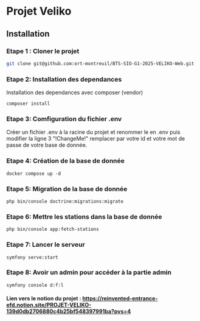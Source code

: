 # Projet Veliko
## Installation
### Etape 1 : Cloner le projet
```bash
git clone git@github.com:ort-montreuil/BTS-SIO-G1-2025-VELIKO-Web.git
```
### Etape 2: Installation des dependances
Installation des dependances avec composer (vendor)
```
composer install
```
### Etape 3: Comfiguration du fichier .env
Créer un fichier .env à la racine du projet et renommer le en .env puis modifier la ligne 3 "!ChangeMe!" remplacer par votre id et votre mot de passe de votre base de donnée.
### Etape 4: Création de la base de donnée
````
docker compose up -d
````
### Etape 5: Migration de la base de donnée
````
php bin/console doctrine:migrations:migrate
````

### Etape 6: Mettre les stations dans la base de donnée
````
php bin/console app:fetch-stations  
````
### Etape 7: Lancer le serveur
````
symfony serve:start
````
### Etape 8: Avoir un admin pour accéder à la partie admin
````
symfony console d:f:l
````
#### Lien vers le notion du projet : https://reinvented-entrance-efd.notion.site/PROJET-VELIKO-139d0db2706880c4b25bf548397991ba?pvs=4